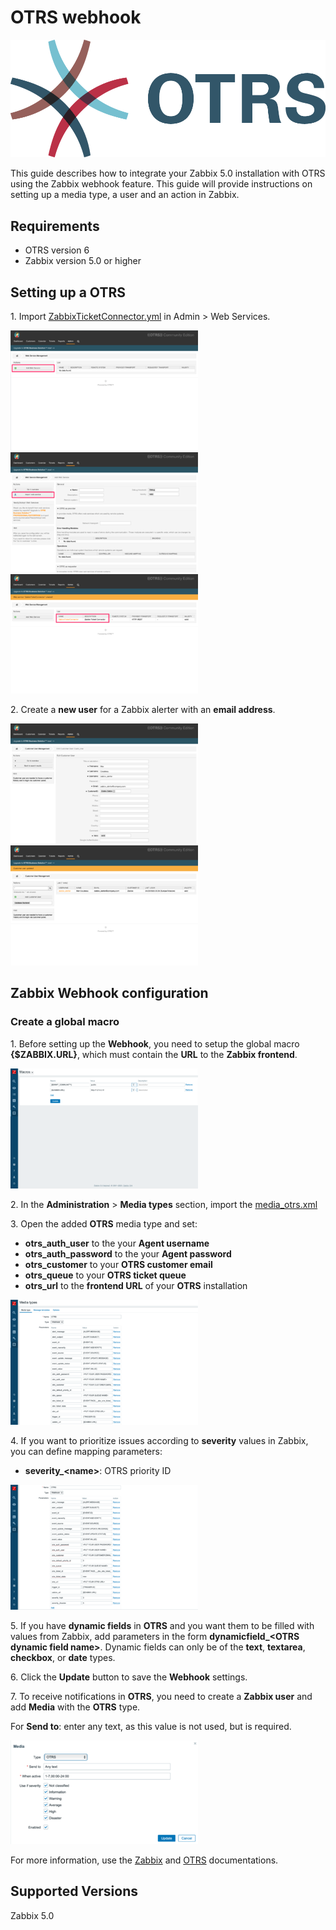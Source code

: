
# OTRS webhook
![](images/otrs_logo.png?raw=true)

This guide describes how to integrate your Zabbix 5.0 installation with OTRS using the Zabbix webhook feature. This guide will provide instructions on setting up a media type, a user and an action in Zabbix.

## Requirements

- OTRS version 6
- Zabbix version 5.0 or higher

## Setting up a OTRS

1\. Import [ZabbixTicketConnector.yml](ZabbixTicketConnector.yml) in Admin > Web Services.

[![](images/thumb.01.png?raw=true)](images/01.png)
[![](images/thumb.02.png?raw=true)](images/02.png)
[![](images/thumb.03.png?raw=true)](images/03.png)

2\. Create a **new user** for a Zabbix alerter with an **email address**.

[![](images/thumb.04.png?raw=true)](images/04.png)
[![](images/thumb.05.png?raw=true)](images/05.png)

## Zabbix Webhook configuration

### Create a global macro

1\. Before setting up the **Webhook**, you need to setup the global macro **{$ZABBIX.URL}**, which must contain the **URL** to the **Zabbix frontend**.

[![](images/thumb.06.png?raw=true)](images/06.png)

2\. In the **Administration** > **Media types** section, import the [media_otrs.xml](media_otrs.xml)

3\. Open the added **OTRS** media type and set:

- **otrs_auth_user** to the your **Agent username**
- **otrs_auth_password** to the your **Agent password**
- **otrs_customer** to your **OTRS customer email**
- **otrs_queue** to your **OTRS ticket queue**
- **otrs_url** to the **frontend URL** of your **OTRS** installation

[![](images/thumb.07.png?raw=true)](images/07.png)

4\. If you want to prioritize issues according to **severity** values in Zabbix, you can define mapping parameters:

- **severity_\<name\>**: OTRS priority ID

[![](images/thumb.08.png?raw=true)](images/08.png)

5\. If you have **dynamic fields** in **OTRS** and you want them to be filled with values from Zabbix, add parameters in the form **dynamicfield_\<OTRS dynamic field name\>**. Dynamic fields can only be of the **text**, **textarea**, **checkbox**, or **date** types.

6\. Click the **Update** button to save the **Webhook** settings.

7\. To receive notifications in **OTRS**, you need to create a **Zabbix user** and add **Media** with the **OTRS** type.

For **Send to**: enter any text, as this value is not used, but is required.

[![](images/thumb.09.png?raw=true)](images/09.png)

For more information, use the [Zabbix](https://www.zabbix.com/documentation/5.0/manual/config/notifications) and [OTRS](https://doc.otrs.com) documentations.

## Supported Versions

Zabbix 5.0
